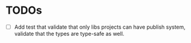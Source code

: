 # TODOs

- [ ] Add test that validate that only libs projects can have publish system, validate that the types are type-safe as well.
